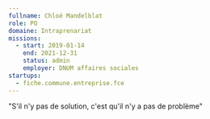 ```yaml
---
fullname: Chloé Mandelblat
role: PO
domaine: Intraprenariat
missions:
  - start: 2019-01-14
    end: 2021-12-31
    status: admin
    employer: DNUM affaires sociales
startups:
  - fiche.commune.entreprise.fce
---
```


"S'il n'y pas de solution, c'est qu'il n'y a pas de problème"
